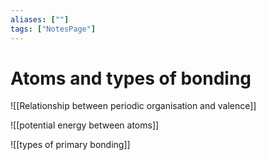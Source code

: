```yaml
---
aliases: [""]
tags: ["NotesPage"]
---
```


# Atoms and types of bonding

![[Relationship between periodic organisation and valence]]

![[potential energy between atoms]]

![[types of primary bonding]]